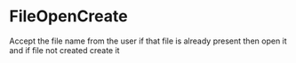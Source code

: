# FileOpenCreate
Accept the file name from the user if that file is already present then open it and if file not created create it
